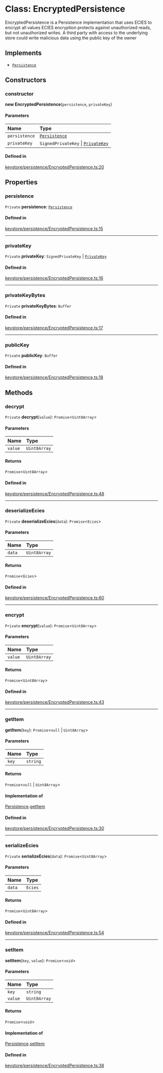 <!---->
# Class: EncryptedPersistence

EncryptedPersistence is a Persistence implementation that uses ECIES to encrypt all values
ECIES encryption protects against unauthorized reads, but not unauthorized writes.
A third party with access to the underlying store could write malicious data using the public key of the owner

## Implements

- [`Persistence`](../interfaces/Persistence.md)

## Constructors

### constructor

**new EncryptedPersistence**(`persistence`, `privateKey`)

#### Parameters

| Name | Type |
| :------ | :------ |
| `persistence` | [`Persistence`](../interfaces/Persistence.md) |
| `privateKey` | `SignedPrivateKey` \| [`PrivateKey`](PrivateKey.md) |

#### Defined in

[keystore/persistence/EncryptedPersistence.ts:20](https://github.com/xmtp/xmtp-js/blob/36ff630/src/keystore/persistence/EncryptedPersistence.ts#L20)

## Properties

### persistence

 `Private` **persistence**: [`Persistence`](../interfaces/Persistence.md)

#### Defined in

[keystore/persistence/EncryptedPersistence.ts:15](https://github.com/xmtp/xmtp-js/blob/36ff630/src/keystore/persistence/EncryptedPersistence.ts#L15)

___

### privateKey

 `Private` **privateKey**: `SignedPrivateKey` \| [`PrivateKey`](PrivateKey.md)

#### Defined in

[keystore/persistence/EncryptedPersistence.ts:16](https://github.com/xmtp/xmtp-js/blob/36ff630/src/keystore/persistence/EncryptedPersistence.ts#L16)

___

### privateKeyBytes

 `Private` **privateKeyBytes**: `Buffer`

#### Defined in

[keystore/persistence/EncryptedPersistence.ts:17](https://github.com/xmtp/xmtp-js/blob/36ff630/src/keystore/persistence/EncryptedPersistence.ts#L17)

___

### publicKey

 `Private` **publicKey**: `Buffer`

#### Defined in

[keystore/persistence/EncryptedPersistence.ts:18](https://github.com/xmtp/xmtp-js/blob/36ff630/src/keystore/persistence/EncryptedPersistence.ts#L18)

## Methods

### decrypt

`Private` **decrypt**(`value`): `Promise`<`Uint8Array`\>

#### Parameters

| Name | Type |
| :------ | :------ |
| `value` | `Uint8Array` |

#### Returns

`Promise`<`Uint8Array`\>

#### Defined in

[keystore/persistence/EncryptedPersistence.ts:48](https://github.com/xmtp/xmtp-js/blob/36ff630/src/keystore/persistence/EncryptedPersistence.ts#L48)

___

### deserializeEcies

`Private` **deserializeEcies**(`data`): `Promise`<`Ecies`\>

#### Parameters

| Name | Type |
| :------ | :------ |
| `data` | `Uint8Array` |

#### Returns

`Promise`<`Ecies`\>

#### Defined in

[keystore/persistence/EncryptedPersistence.ts:60](https://github.com/xmtp/xmtp-js/blob/36ff630/src/keystore/persistence/EncryptedPersistence.ts#L60)

___

### encrypt

`Private` **encrypt**(`value`): `Promise`<`Uint8Array`\>

#### Parameters

| Name | Type |
| :------ | :------ |
| `value` | `Uint8Array` |

#### Returns

`Promise`<`Uint8Array`\>

#### Defined in

[keystore/persistence/EncryptedPersistence.ts:43](https://github.com/xmtp/xmtp-js/blob/36ff630/src/keystore/persistence/EncryptedPersistence.ts#L43)

___

### getItem

**getItem**(`key`): `Promise`<``null`` \| `Uint8Array`\>

#### Parameters

| Name | Type |
| :------ | :------ |
| `key` | `string` |

#### Returns

`Promise`<``null`` \| `Uint8Array`\>

#### Implementation of

[Persistence](../interfaces/Persistence.md).[getItem](../interfaces/Persistence.md#getitem)

#### Defined in

[keystore/persistence/EncryptedPersistence.ts:30](https://github.com/xmtp/xmtp-js/blob/36ff630/src/keystore/persistence/EncryptedPersistence.ts#L30)

___

### serializeEcies

`Private` **serializeEcies**(`data`): `Promise`<`Uint8Array`\>

#### Parameters

| Name | Type |
| :------ | :------ |
| `data` | `Ecies` |

#### Returns

`Promise`<`Uint8Array`\>

#### Defined in

[keystore/persistence/EncryptedPersistence.ts:54](https://github.com/xmtp/xmtp-js/blob/36ff630/src/keystore/persistence/EncryptedPersistence.ts#L54)

___

### setItem

**setItem**(`key`, `value`): `Promise`<`void`\>

#### Parameters

| Name | Type |
| :------ | :------ |
| `key` | `string` |
| `value` | `Uint8Array` |

#### Returns

`Promise`<`void`\>

#### Implementation of

[Persistence](../interfaces/Persistence.md).[setItem](../interfaces/Persistence.md#setitem)

#### Defined in

[keystore/persistence/EncryptedPersistence.ts:38](https://github.com/xmtp/xmtp-js/blob/36ff630/src/keystore/persistence/EncryptedPersistence.ts#L38)
